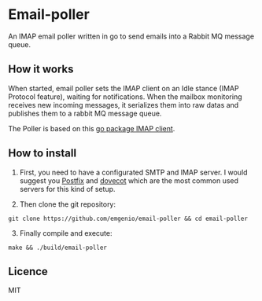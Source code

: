 # Email-poller
An IMAP email poller written in go to send emails into a Rabbit MQ message queue.

## How it works
When started, email poller sets the IMAP client on an Idle stance (IMAP Protocol feature), waiting for notifications. When the mailbox monitoring receives new incoming messages, it serializes them into raw datas and publishes them to a rabbit MQ message queue.

The Poller is based on this [go package IMAP client](https://github.com/mxk/go-imap).

## How to install
1. First, you need to have a configurated SMTP and IMAP server. I would suggest you [Postfix](http://www.postfix.org/) and [dovecot](http://www.dovecot.org/) which are the most common used servers for this kind of setup.

2. Then clone the git repository:
```
git clone https://github.com/emgenio/email-poller && cd email-poller
```
3. Finally compile and execute:
```
make && ./build/email-poller
```

## Licence
MIT